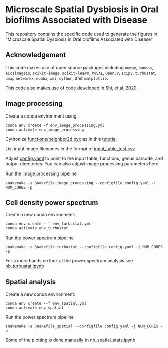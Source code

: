 # Microscale Spatial Dysbiosis in Oral biofilms Associated with Disease

This repository contains the specific code used to generate the figures in "Microscale Spatial Dysbiosis in Oral biofilms Associated with Disease"

## Acknowledgement

This code makes use of open source packages including `numpy`, `pandas`, `aicsimageio`, `scikit-image`, `scikit-learn`, `PySAL`, `OpenCV`, `scipy`, `turbustat`, `umap`,`networkx`, `numba`, `xml`, `cython`, and `matplotlib`.

This code also makes use of [code](https://github.com/proudquartz/hiprfish) developed in [Shi, et al. 2020](https://doi.org/10.1038/s41586-020-2983-4). 

## Image processing

Create a conda environment using:

```
conda env create -f env_image_processing.yml
conda activate env_image_processing
```

Cythonize [functions/neighbor2d.pyx](https://github.com/benjamingrodner/peri_implantitis_HiPRFISH_analysis/blob/main/functions/neighbor2d.pyx) as in this [tutorial](https://docs.cython.org/en/latest/src/quickstart/build.html). 

List input image filenames in the format of [input_table_test.csv](https://github.com/benjamingrodner/peri_implantitis_HiPRFISH_analysis/blob/main/input_table_test.csv)

Adjust [config.yaml](https://github.com/benjamingrodner/peri_implantitis_HiPRFISH_analysis/blob/main/config.yaml) to point to the input table, functions, genus barcode, and output directories. You can also adjust image processing parameters here. 

Run the image processing pipeline

```
snakemake -s Snakefile_image_processing --configfile config.yaml -j NUM_CORES -p
```
## Cell density power spectrum

Create a new conda environment:

```
conda env create --f env_turbustat.yml
conda activate env_turbustat
```

Run the power spectrum pipeline

```
snakemake -s Snakefile_turbustat --configfile config.yaml -j NUM_CORES -p
```

For a more hands on look at the power spectrum analysis see [nb_turbustat.ipynb](https://github.com/benjamingrodner/peri_implantitis_HiPRFISH_analysis/blob/main/nb_turbustat.ipynb)

## Spatial analysis

Create a new conda environment:

```
conda env create --f env_spatial.yml
conda activate env_spatial
```

Run the power spectrum pipeline

```
snakemake -s Snakefile_spatial --configfile config.yaml -j NUM_CORES -p
```

Some of the plotting is done manually in [nb_spatial_stats.ipynb](https://github.com/benjamingrodner/peri_implantitis_HiPRFISH_analysis/blob/main/nb_spatial_stats.ipynb)
